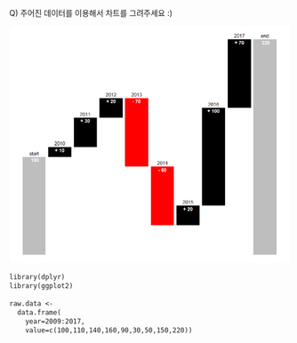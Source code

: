 Q) 주어진 데이터를 이용해서 차트를 그려주세요 :)  

![target!](waterfall_result.PNG)

```{r, message=FALSE, warning=FALSE, include=FALSE}
library(dplyr)
library(ggplot2)

raw.data <- 
  data.frame(
    year=2009:2017, 
    value=c(100,110,140,160,90,30,50,150,220))
```
